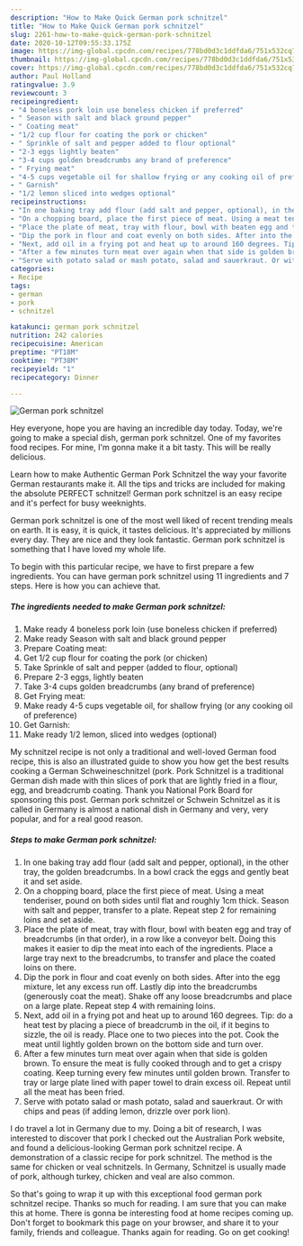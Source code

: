 ```yaml
---
description: "How to Make Quick German pork schnitzel"
title: "How to Make Quick German pork schnitzel"
slug: 2261-how-to-make-quick-german-pork-schnitzel
date: 2020-10-12T09:55:33.175Z
image: https://img-global.cpcdn.com/recipes/778bd0d3c1ddfda6/751x532cq70/german-pork-schnitzel-recipe-main-photo.jpg
thumbnail: https://img-global.cpcdn.com/recipes/778bd0d3c1ddfda6/751x532cq70/german-pork-schnitzel-recipe-main-photo.jpg
cover: https://img-global.cpcdn.com/recipes/778bd0d3c1ddfda6/751x532cq70/german-pork-schnitzel-recipe-main-photo.jpg
author: Paul Holland
ratingvalue: 3.9
reviewcount: 3
recipeingredient:
- "4 boneless pork loin use boneless chicken if preferred"
- " Season with salt and black ground pepper"
- " Coating meat"
- "1/2 cup flour for coating the pork or chicken"
- " Sprinkle of salt and pepper added to flour optional"
- "2-3 eggs lightly beaten"
- "3-4 cups golden breadcrumbs any brand of preference"
- " Frying meat"
- "4-5 cups vegetable oil for shallow frying or any cooking oil of preference"
- " Garnish"
- "1/2 lemon sliced into wedges optional"
recipeinstructions:
- "In one baking tray add flour (add salt and pepper, optional), in the other tray, the golden breadcrumbs. In a bowl crack the eggs and gently beat it and set aside."
- "On a chopping board, place the first piece of meat. Using a meat tenderiser, pound on both sides until flat and roughly 1cm thick. Season with salt and pepper, transfer to a plate. Repeat step 2 for remaining loins and set aside."
- "Place the plate of meat, tray with flour, bowl with beaten egg and tray of breadcrumbs (in that order), in a row like a conveyor belt. Doing this makes it easier to dip the meat into each of the ingredients. Place a large tray next to the breadcrumbs, to transfer and place the coated loins on there."
- "Dip the pork in flour and coat evenly on both sides. After into the egg mixture, let any excess run off. Lastly dip into the breadcrumbs (generously coat the meat). Shake off any loose breadcrumbs and place on a large plate. Repeat step 4 with remaining loins."
- "Next, add oil in a frying pot and heat up to around 160 degrees. Tip: do a heat test by placing a piece of breadcrumb in the oil, if it begins to sizzle, the oil is ready. Place one to two pieces into the pot. Cook the meat until lightly golden brown on the bottom side and turn over."
- "After a few minutes turn meat over again when that side is golden brown. To ensure the meat is fully cooked through and to get a crispy coating. Keep turning every few minutes until golden brown. Transfer to tray or large plate lined with paper towel to drain excess oil. Repeat until all the meat has been fried."
- "Serve with potato salad or mash potato, salad and sauerkraut. Or with chips and peas (if adding lemon, drizzle over pork lion)."
categories:
- Recipe
tags:
- german
- pork
- schnitzel

katakunci: german pork schnitzel 
nutrition: 242 calories
recipecuisine: American
preptime: "PT18M"
cooktime: "PT38M"
recipeyield: "1"
recipecategory: Dinner

---
```



![German pork schnitzel](https://img-global.cpcdn.com/recipes/778bd0d3c1ddfda6/751x532cq70/german-pork-schnitzel-recipe-main-photo.jpg)

Hey everyone, hope you are having an incredible day today. Today, we're going to make a special dish, german pork schnitzel. One of my favorites food recipes. For mine, I'm gonna make it a bit tasty. This will be really delicious.

Learn how to make Authentic German Pork Schnitzel the way your favorite German restaurants make it. All the tips and tricks are included for making the absolute PERFECT schnitzel! German pork schnitzel is an easy recipe and it&#39;s perfect for busy weeknights.

German pork schnitzel is one of the most well liked of recent trending meals on earth. It is easy, it is quick, it tastes delicious. It's appreciated by millions every day. They are nice and they look fantastic. German pork schnitzel is something that I have loved my whole life.


To begin with this particular recipe, we have to first prepare a few ingredients. You can have german pork schnitzel using 11 ingredients and 7 steps. Here is how you can achieve that.

<!--inarticleads1-->

##### The ingredients needed to make German pork schnitzel:

1. Make ready 4 boneless pork loin (use boneless chicken if preferred)
1. Make ready  Season with salt and black ground pepper
1. Prepare  Coating meat:
1. Get 1/2 cup flour for coating the pork (or chicken)
1. Take  Sprinkle of salt and pepper (added to flour, optional)
1. Prepare 2-3 eggs, lightly beaten
1. Take 3-4 cups golden breadcrumbs (any brand of preference)
1. Get  Frying meat:
1. Make ready 4-5 cups vegetable oil, for shallow frying (or any cooking oil of preference)
1. Get  Garnish:
1. Make ready 1/2 lemon, sliced into wedges (optional)


My schnitzel recipe is not only a traditional and well-loved German food recipe, this is also an illustrated guide to show you how get the best results cooking a German Schweineschnitzel (pork. Pork Schnitzel is a traditional German dish made with thin slices of pork that are lightly fried in a flour, egg, and breadcrumb coating. Thank you National Pork Board for sponsoring this post. German pork schnitzel or Schwein Schnitzel as it is called in Germany is almost a national dish in Germany and very, very popular, and for a real good reason. 

<!--inarticleads2-->

##### Steps to make German pork schnitzel:

1. In one baking tray add flour (add salt and pepper, optional), in the other tray, the golden breadcrumbs. In a bowl crack the eggs and gently beat it and set aside.
1. On a chopping board, place the first piece of meat. Using a meat tenderiser, pound on both sides until flat and roughly 1cm thick. Season with salt and pepper, transfer to a plate. Repeat step 2 for remaining loins and set aside.
1. Place the plate of meat, tray with flour, bowl with beaten egg and tray of breadcrumbs (in that order), in a row like a conveyor belt. Doing this makes it easier to dip the meat into each of the ingredients. Place a large tray next to the breadcrumbs, to transfer and place the coated loins on there.
1. Dip the pork in flour and coat evenly on both sides. After into the egg mixture, let any excess run off. Lastly dip into the breadcrumbs (generously coat the meat). Shake off any loose breadcrumbs and place on a large plate. Repeat step 4 with remaining loins.
1. Next, add oil in a frying pot and heat up to around 160 degrees. Tip: do a heat test by placing a piece of breadcrumb in the oil, if it begins to sizzle, the oil is ready. Place one to two pieces into the pot. Cook the meat until lightly golden brown on the bottom side and turn over.
1. After a few minutes turn meat over again when that side is golden brown. To ensure the meat is fully cooked through and to get a crispy coating. Keep turning every few minutes until golden brown. Transfer to tray or large plate lined with paper towel to drain excess oil. Repeat until all the meat has been fried.
1. Serve with potato salad or mash potato, salad and sauerkraut. Or with chips and peas (if adding lemon, drizzle over pork lion).


I do travel a lot in Germany due to my. Doing a bit of research, I was interested to discover that pork I checked out the Australian Pork website, and found a delicious-looking German pork schnitzel recipe. A demonstration of a classic recipe for pork schnitzel. The method is the same for chicken or veal schnitzels. In Germany, Schnitzel is usually made of pork, although turkey, chicken and veal are also common. 

So that's going to wrap it up with this exceptional food german pork schnitzel recipe. Thanks so much for reading. I am sure that you can make this at home. There is gonna be interesting food at home recipes coming up. Don't forget to bookmark this page on your browser, and share it to your family, friends and colleague. Thanks again for reading. Go on get cooking!
